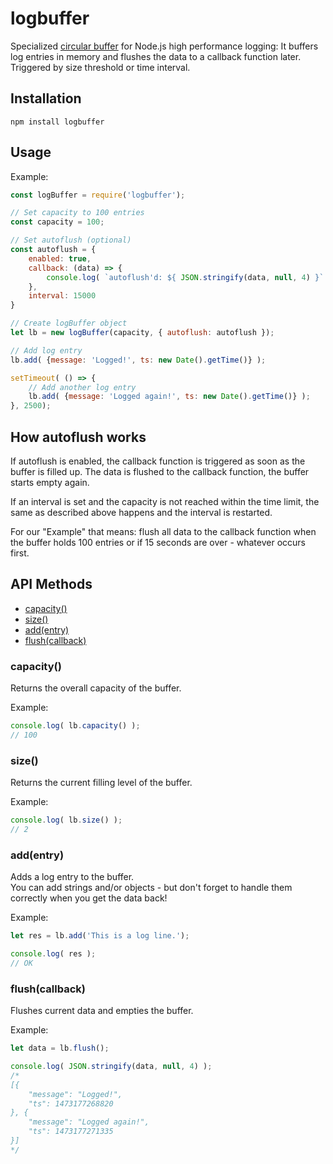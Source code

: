 
logbuffer
=========

Specialized [circular buffer](https://en.wikipedia.org/wiki/Circular_buffer) for Node.js high performance logging: 
It buffers log entries in memory and flushes the data to a callback function later.
Triggered by size threshold or time interval.

Installation
------------

    npm install logbuffer

Usage
-----

Example:

```javascript
const logBuffer = require('logbuffer');

// Set capacity to 100 entries
const capacity = 100;

// Set autoflush (optional)
const autoflush = { 
    enabled: true, 
    callback: (data) => {
        console.log( `autoflush'd: ${ JSON.stringify(data, null, 4) }` );
    },
    interval: 15000
}

// Create logBuffer object
let lb = new logBuffer(capacity, { autoflush: autoflush });

// Add log entry
lb.add( {message: 'Logged!', ts: new Date().getTime()} );

setTimeout( () => {
    // Add another log entry
    lb.add( {message: 'Logged again!', ts: new Date().getTime()} );
}, 2500);
```

How autoflush works
-------------------

If autoflush is enabled, the callback function is triggered as soon as the buffer is filled up. 
The data is flushed to the callback function, the buffer starts empty again.

If an interval is set and the capacity is not reached within the time limit, the same as described
above happens and the interval is restarted.

For our "Example" that means: flush all data to the callback function when the buffer holds 100 entries 
or if 15 seconds are over - whatever occurs first.


API Methods
------------
- [capacity()](#capacity)
- [size()](#size)
- [add(entry)](#addentry)
- [flush(callback)](#flushcallback)


### capacity()

Returns the overall capacity of the buffer.

Example:

```js
console.log( lb.capacity() );
// 100
```

### size()

Returns the current filling level of the buffer.

Example:

```js
console.log( lb.size() );
// 2
```

### add(entry)

Adds a log entry to the buffer.  
You can add strings and/or objects - but don't forget to handle them correctly 
when you get the data back!

Example:

```js
let res = lb.add('This is a log line.');

console.log( res );
// OK
```

### flush(callback)

Flushes current data and empties the buffer.

Example:

```js
let data = lb.flush();

console.log( JSON.stringify(data, null, 4) );
/*
[{
    "message": "Logged!",
    "ts": 1473177268820
}, {
    "message": "Logged again!",
    "ts": 1473177271335
}]
*/
```
